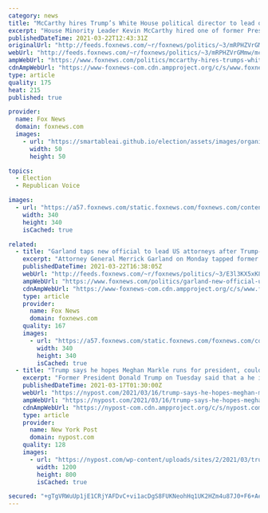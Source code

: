 ```yaml
---
category: news
title: "McCarthy hires Trump’s White House political director to lead operation"
excerpt: "House Minority Leader Kevin McCarthy hired one of former President Trump's top staffers to lead his political operation, a source familiar with the hire told Fox News. "
publishedDateTime: 2021-03-22T12:43:31Z
originalUrl: "http://feeds.foxnews.com/~r/foxnews/politics/~3/mRPHZVrGMmw/mccarthy-hires-trumps-white-house-political-director"
webUrl: "http://feeds.foxnews.com/~r/foxnews/politics/~3/mRPHZVrGMmw/mccarthy-hires-trumps-white-house-political-director"
ampWebUrl: "https://www.foxnews.com/politics/mccarthy-hires-trumps-white-house-political-director.amp"
cdnAmpWebUrl: "https://www-foxnews-com.cdn.ampproject.org/c/s/www.foxnews.com/politics/mccarthy-hires-trumps-white-house-political-director.amp"
type: article
quality: 175
heat: 215
published: true

provider:
  name: Fox News
  domain: foxnews.com
  images:
    - url: "https://smartableai.github.io/election/assets/images/organizations/foxnews.com-50x50.jpg"
      width: 50
      height: 50

topics:
  - Election
  - Republican Voice

images:
  - url: "https://a57.foxnews.com/static.foxnews.com/foxnews.com/content/uploads/2020/01/340/340/Screen-Shot-2020-01-15-at-11.36.03-AM.png?ve=1&tl=1"
    width: 340
    height: 340
    isCached: true

related:
  - title: "Garland taps new official to lead US attorneys after Trump-era lawyers asked to resign"
    excerpt: "Attorney General Merrick Garland on Monday tapped former acting Attorney General Monty Wilkinson to lead the U.S. attorneys within the Justice Department after the Biden administration asked Trump-appointed federal prosecutors to resign."
    publishedDateTime: 2021-03-22T16:38:05Z
    webUrl: "http://feeds.foxnews.com/~r/foxnews/politics/~3/E3l3KX5xK8o/garland-new-official-us-attorneys-trump-era-lawyers-resignations"
    ampWebUrl: "https://www.foxnews.com/politics/garland-new-official-us-attorneys-trump-era-lawyers-resignations.amp"
    cdnAmpWebUrl: "https://www-foxnews-com.cdn.ampproject.org/c/s/www.foxnews.com/politics/garland-new-official-us-attorneys-trump-era-lawyers-resignations.amp"
    type: article
    provider:
      name: Fox News
      domain: foxnews.com
    quality: 167
    images:
      - url: "https://a57.foxnews.com/static.foxnews.com/foxnews.com/content/uploads/2020/10/340/340/brooke-singman-headshot.jpg?ve=1&tl=1"
        width: 340
        height: 340
        isCached: true
  - title: "Trump says he hopes Meghan Markle runs for president, could return him to White House"
    excerpt: "Former President Donald Trump on Tuesday said that a he is “not a fan” of Meghan Markle but that he hopes she launches her rumored 2024 presidential run. Trump was asked in a Fox News ..."
    publishedDateTime: 2021-03-17T01:30:00Z
    webUrl: "https://nypost.com/2021/03/16/trump-says-he-hopes-meghan-markle-runs-for-president-in-2024/"
    ampWebUrl: "https://nypost.com/2021/03/16/trump-says-he-hopes-meghan-markle-runs-for-president-in-2024/amp/"
    cdnAmpWebUrl: "https://nypost-com.cdn.ampproject.org/c/s/nypost.com/2021/03/16/trump-says-he-hopes-meghan-markle-runs-for-president-in-2024/amp/"
    type: article
    provider:
      name: New York Post
      domain: nypost.com
    quality: 128
    images:
      - url: "https://nypost.com/wp-content/uploads/sites/2/2021/03/trump-markle-1.jpg?quality=90&strip=all&w=1200"
        width: 1200
        height: 800
        isCached: true

secured: "+gTgVRWuUp1jE1CRjYAFDvC+vi1acDgS8FUKNeohHq1UK2HZm4u87J0+F6+Ae534D/Zk8TGTdG/ksVhmkyy2Y88YP9vhOWKKK8oXQIglTHzB13nudQSDjBukln1jef/MirY+N/daOf4BzA/iyvQGS36FZuftSeqMy7Meuv6MQgQZMOjd0JWHFNt3vSiFkDXZaWceYHdZtfUiZeohsn1OoRyM+hug08ua0sSVmzBpXWtW7CXihQPvCxVb4i7fq8MDigUEml3my9znXL6bkz2k6lT9Lz64YR1N7orOZqzqGMumKBLWL/69YuAUArLf0BYgTkKAqWL0rmnFMkVNUa92j369fOHKMPhQVgbZzr9payg=;QT6iEDcoj0jtcy1XZan4Tw=="
---
```


